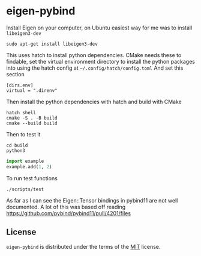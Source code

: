 # eigen-pybind

Install Eigen on your computer, on Ubuntu easiest way for me was to install `libeigen3-dev`

```
sudo apt-get install libeigen3-dev
```

This uses hatch to install python dependencies. CMake needs these to findable, set the virtual environment directory to install the python packages into using the hatch config at `~/.config/hatch/config.toml`
And set this section

```
[dirs.env]
virtual = ".direnv"
```

Then install the python dependencies with hatch and build with CMake

```
hatch shell
cmake -S . -B build
cmake --build build
```

Then to test it

```
cd build
python3
```

```python
import example
example.add(1, 2)
```

To run test functions

```
./scripts/test
```

As far as I can see the Eigen::Tensor bindings in pybind11 are not well 
documented. A lot of this was based off reading https://github.com/pybind/pybind11/pull/4201/files

## License

`eigen-pybind` is distributed under the terms of the [MIT](https://spdx.org/licenses/MIT.html) license.
